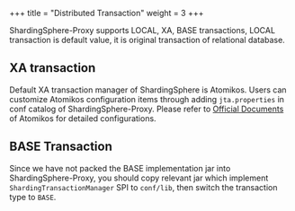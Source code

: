 +++
title = "Distributed Transaction"
weight = 3
+++

ShardingSphere-Proxy supports LOCAL, XA, BASE transactions, LOCAL transaction is default value, it is original transaction of relational database.

## XA transaction

Default XA transaction manager of ShardingSphere is Atomikos. Users can customize Atomikos configuration items through adding `jta.properties` in conf catalog of ShardingSphere-Proxy. Please refer to [Official Documents](https://www.atomikos.com/Documentation/JtaProperties) of Atomikos for detailed configurations.

## BASE Transaction

Since we have not packed the BASE implementation jar into ShardingSphere-Proxy, you should copy relevant jar which implement `ShardingTransactionManager` SPI to `conf/lib`, then switch the transaction type to `BASE`.
